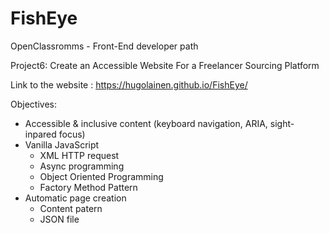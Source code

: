 # FishEye
OpenClassromms - Front-End developer path

Project6: Create an Accessible Website For a Freelancer Sourcing Platform

Link to the website : https://hugolainen.github.io/FishEye/

Objectives:
* Accessible & inclusive content (keyboard navigation, ARIA, sight-inpared focus)
* Vanilla JavaScript
  - XML HTTP request
  - Async programming
  - Object Oriented Programming
  - Factory Method Pattern
* Automatic page creation
  - Content patern 
  - JSON file
